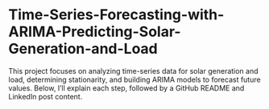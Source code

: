 # Time-Series-Forecasting-with-ARIMA-Predicting-Solar-Generation-and-Load
This project focuses on analyzing time-series data for solar generation and load, determining stationarity, and building ARIMA models to forecast future values. Below, I’ll explain each step, followed by a GitHub README and LinkedIn post content.
